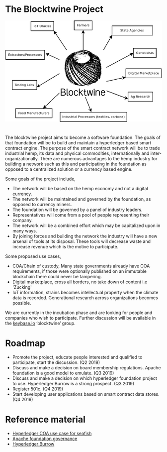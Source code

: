 # The Blocktwine Project
![blocktwine](https://raw.githubusercontent.com/objectsyndicate/blocktwine/master/Diagram1.png)
#
The blocktwine project aims to become a software foundation.
The goals of that foundation will be to build and maintain a hyperledger based smart contract engine.
The purpose of the smart contract network will be to trade industrial hemp, its data and physical commodities, 
internationally and inter-organizationally. There are numerous advantages to the hemp industry for building a network such as this and participating in the foundation as opposed to a centralized solution or a currency based engine.

Some goals of the project include,

- The network will be based on the hemp economy and not a digital currency. 
- The network will be maintained and governed by the foundation, as opposed to currency miners. 
- The foundation will be governed by a panel of industry leaders. 
- Representatives will come from a pool of people representing their company.
- The network will be a combined effort which may be capitalized upon in many ways.
- By joining forces and building the network the industry will have a new arsenal of tools at its disposal. These tools will decrease waste and increase revenue which is the motive to participate. 

Some proposed use cases, 

- COA/Chain of custody, Many state governments already have COA requirements, if those were optionally published on an immutable blockchain there could never be tampering.
- Digital marketplace, cross all borders, no take down of content i.e 'Zucking'
- IoT information, strains becomes intellectual property when the climate data is recorded. Generational research across organizations becomes possible. 

We are currently in the incubation phase and are looking for people and companies who wish to participate. Further discussion will be available in the [keybase.io](https://keybase.io/) ‘blocktwine’ group. 

# Roadmap
- Promote the project, educate people interested and qualified to participate, start  the discussion. (Q2 2019)
- Discuss and make a decision on board membership regulations. Apache foundation is a good model to emulate. (Q3 2019)
- Discuss and make a decision on which hyperledger foundation project to use. Hyperledger Burrow is a strong prospect. (Q3 2019)
- Register 501c. (Q4 2019)
- Start developing user applications based on smart contract data stores. (Q4 2019)

# Reference material 
- [Hyperledger COA use case for seafish]( https://www.youtube.com/watch?v=8nrVlICgiYM)
- [Apache foundation governance](https://www.youtube.com/watch?v=TQwrH0PlpZg)
- [Hyperledger Burrow](https://www.hyperledger.org/projects/hyperledger-burrow)
